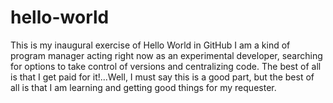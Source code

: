 # hello-world
This is my inaugural exercise of Hello World in GitHub
I am a kind of program manager acting right now as an experimental developer, searching for options to take control of versions and centralizing code. The best of all is that I get paid for it!...Well, I must say this is a good part, but the best of all is that I am learning and getting good things for my requester.

